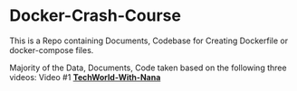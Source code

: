 # Docker-Crash-Course
This is a Repo containing Documents, Codebase for Creating Dockerfile or docker-compose files.

Majority of the Data, Documents, Code taken based on the following three videos:
Video #1 <b> [TechWorld-With-Nana]([https://www.youtube.com/watch?v=pg19Z8LL06w]) </b>
